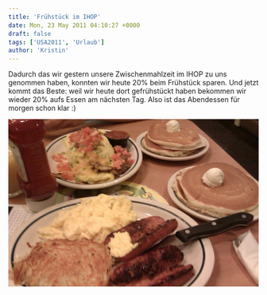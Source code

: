 ```yaml
---
title: 'Frühstück im IHOP'
date: Mon, 23 May 2011 04:10:27 +0000
draft: false
tags: ['USA2011', 'Urlaub']
author: 'Kristin'
---
```


Dadurch das wir gestern unsere Zwischenmahlzeit im IHOP zu uns genommen haben, konnten wir heute 20% beim Frühstück sparen. Und jetzt kommt das Beste: weil wir heute dort gefrühstückt haben bekommen wir wieder 20% aufs Essen am nächsten Tag. Also ist das Abendessen für morgen schon klar :)

![-780365589](/urlaub11to15-images/11/780365589-scaled10002.jpg?w=300)
